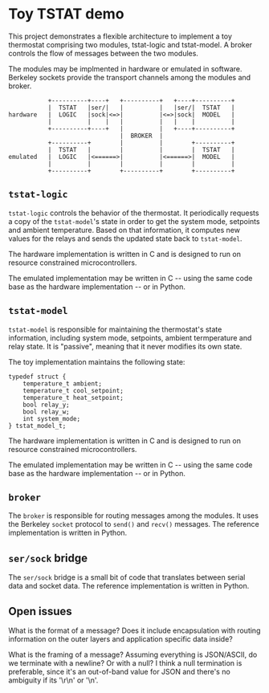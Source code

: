 # Toy TSTAT demo

This project demonstrates a flexible architecture to implement a toy thermostat
comprising two modules, tstat-logic and tstat-model.  A broker controls the flow
of messages between the two modules.

The modules may be implmented in hardware or emulated in software.  Berkeley
sockets provide the transport channels among the modules and broker.

```
           +----------+----+   +----------+   +----+----------+
           |  TSTAT   |ser/|   |          |   |ser/|  TSTAT   |
hardware   |  LOGIC   |sock|<=>|          |<=>|sock|  MODEL   |
           |          |    |   |          |   |    |          |
           +----------+----+   |          |   +----+----------+
                               |  BROKER  |
           +----------+        |          |        +----------+
           |  TSTAT   |        |          |        |  TSTAT   |
emulated   |  LOGIC   |<======>|          |<======>|  MODEL   |
           |          |        |          |        |          |
           +----------+        +----------+        +----------+
```

## `tstat-logic`
`tstat-logic` controls the behavior of the thermostat.  It periodically
requests a copy of the `tstat-model`'s state in order to get the system mode,
setpoints and ambient temperature.  Based on that information, it computes new
values for the relays and sends the updated state back to `tstat-model`.

The hardware implementation is written in C and is designed to run on resource
constrained microcontrollers.

The emulated implementation may be written in C -- using the same code base as
the hardware implementation -- or in Python.

## `tstat-model`
`tstat-model` is responsible for maintaining the thermostat's state information,
including system mode, setpoints, ambient termperature and relay state.  It is
"passive", meaning that it never modifies its own state.

The toy implementation maintains the following state:

```
typedef struct {
    temperature_t ambient;
    temperature_t cool_setpoint;
    temperature_t heat_setpoint;
    bool relay_y;
    bool relay_w;
    int system_mode;
} tstat_model_t;
```

The hardware implementation is written in C and is designed to run on resource
constrained microcontrollers.

The emulated implementation may be written in C -- using the same code base as
the hardware implementation -- or in Python.

## `broker`
The `broker` is responsible for routing messages among the modules.  It uses the
Berkeley `socket` protocol to `send()` and `recv()` messages.  The reference
implementation is written in Python.

## `ser/sock` bridge
The `ser/sock` bridge is a small bit of code that translates between serial data
and socket data.  The reference implementation is written in Python.

## Open issues

What is the format of a message?  Does it include encapsulation with routing
information on the outer layers and application specific data inside?

What is the framing of a message?  Assuming everything is JSON/ASCII, do we
terminate with a newline?  Or with a null?  I think a null termination is
preferable, since it's an out-of-band value for JSON and there's no ambiguity
if its '\r\n' or '\n'.
